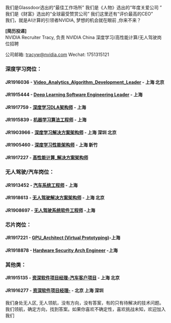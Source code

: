 我们是Glassdoor选出的“最佳工作场所” 我们是《人物》选出的“年度关爱公司 ”  
我们是《财富》选出的“全球最受赞赏公司” 我们这里还有“评价最高的CEO”  
我们，就是AI计算的引领者NVIDIA, 梦想的机会就在眼前 ,你来不来？  

**[简历投递]**  
NVIDIA Recruiter Tracy, 负责 NVIDIA China 深度学习/高性能计算/无人驾驶岗位招聘        

公司邮箱: tracyw@nvidia.com   Wechat: 1751315121  


### 深度学习岗位：
#### JR1916036 - [Video_Analytics_Algorithm_Development_Leader](/Video_Analytics_Algorithm_Development_Leader.md) - 上海 北京
#### JR1915444 - [Deep Learning Software Engineering Leader](/Deep_Learning_Software_Engineering_Leader.md) - 上海
#### JR1917759 - [深度学习DLA架构师](/Deep_Learning_Architect_DLA.md) - 上海
#### JR1915839 - [机器学习算法工程师](/机器学习算法工程师.md) - 上海
#### JR1903966 - [深度学习解决方案架构师](/Deep_Learning_Solution_Architect.md) - 上海 深圳 北京
#### JR1905460 - [深度学习性能架构师](/深度学习性能架构师.md) - 上海 新竹      
#### JR1917227 - [高性能计算_解决方案架构师](/HPC_Architect.md) 

### 无人驾驶/汽车岗位：
#### JR1913452 - [汽车系统工程师](/Automotive_Solution_Engineer.md) - 上海
#### JR1918613 - [无人驾驶解决方案架构师](/Autonomous_Driving_Solution_Architect.md) - 上海 北京
#### JR1908697 - [无人驾驶系统软件工程师](/Autonomous_Driving_System_Engineer.md) -上海

### 芯片岗位：
#### JR1917221 - [GPU_Architect (Virtual Prototyping)](/GPU_Architect.md)-上海
#### JR1918878 - [Hardware Security Arch Engineer](/Hardware_Security_Arch_Engineer.md) -上海

### 其他类：
#### JR1915135 - [资深软件项目经理-汽车客户项目](/Senior_Software_Program_Manager.md) - 上海 北京
#### JR1916277 - [资深软件项目经理-](/Customer_Technical_Program_Manager.md) - 北京 上海 深圳  


我们身处无人区, 无人领航，没有方向，没有答案，有的只有待解决的技术问题。我们领航，确定方向，找到答案。如果你喜欢不确定性，喜欢挑战未知，欢迎加入我们
